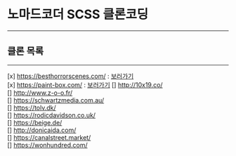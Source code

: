 # 노마드코더 SCSS 클론코딩

---

## 클론 목록

---

[x] https://besthorrorscenes.com/ : [보러가기](https://vangona.github.io/scss__clone-coding/best-horror-scenes/build/index.html)  
[x] https://paint-box.com/ : [보러가기](https://vangona.github.io/scss__clone-coding/paint-box/build/index.html)
[] http://10x19.co/  
[] http://www.z-o-o.fr/  
[] https://schwartzmedia.com.au/  
[] https://tolv.dk/  
[] https://rodicdavidson.co.uk/  
[] https://beige.de/  
[] http://donicaida.com/  
[] https://canalstreet.market/  
[] https://wonhundred.com/
